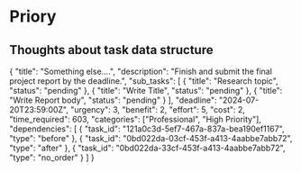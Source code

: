 # Priory



## Thoughts about task data structure

{
  "title": "Something else....",
  "description": "Finish and submit the final project report by the deadline.",
  "sub_tasks": [
  	{
      "title": "Research topic",
      "status": "pending"
    },
    {
      "title": "Write Title",
      "status": "pending"
    },
    {
      "title": "Write Report body",
      "status": "pending"
    }
    ],
  "deadline": "2024-07-20T23:59:00Z",
  "urgency": 3,
  "benefit": 2,
  "effort": 5,
  "cost": 2,
  "time_required": 603,
  "categories": ["Professional", "High Priority"],
  "dependencies": [
  	{
      "task_id": "121a0c3d-5ef7-467a-837a-bea190ef1167",
      "type": "before"
    },
    {
      "task_id": "0bd022da-03cf-453f-a413-4aabbe7abb72",
      "type": "after"
  	},
    {
      "task_id": "0bd022da-33cf-453f-a413-4aabbe7abb72",
      "type": "no_order"
  	}
  ]
}